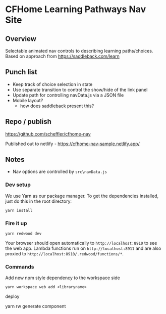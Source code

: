 # CFHome Learning Pathways Nav Site

## Overview

Selectable animated nav controls to describing learning paths/choices. Based on approach from https://saddleback.com/learn


## Punch list

* Keep track of choice selection in state
* Use separate transition to control the show/hide of the link panel
* Update path for controlling navData.js via a JSON file
* Mobile layout?
  * how does saddleback present this?


## Repo / publish

https://github.com/scheffler/cfhome-nav

Published out to netlify - https://cfhome-nav-sample.netlify.app/


## Notes

* Nav options are controlled by `src\navData.js`


### Dev setup

We use Yarn as our package manager. To get the dependencies installed, just do this in the root directory:

```terminal
yarn install
```

### Fire it up

```terminal
yarn redwood dev
```

Your browser should open automatically to `http://localhost:8910` to see the web app. Lambda functions run on `http://localhost:8911` and are also proxied to `http://localhost:8910/.redwood/functions/*`.

### Commands

Add new npm style dependency to the workspace side

```terminal
yarn workspace web add <libraryname>
```

deploy

yarn rw generate component <name>





